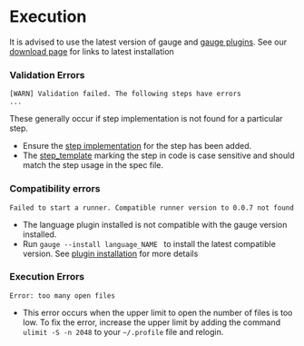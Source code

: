 # Execution

It is advised to use the latest version of gauge and [gauge plugins](../plugins/README.md). See our [download page](http://getgauge.io/get-started/index.html) for links to latest installation

### Validation Errors
````
[WARN] Validation failed. The following steps have errors
...

````
These generally occur if step implementation is not found for a particular step.
* Ensure the [step implementation](../language_features/step_implementations.md) for the step has been added.
* The [step_template](../language_features/step_name_template.md) marking the step in code is case sensitive and should match the step usage in the spec file.


### Compatibility errors
````
Failed to start a runner. Compatible runner version to 0.0.7 not found
````
* The language plugin installed is not compatible with the gauge version installed.
* Run ```gauge --install language_NAME ``` to install the latest compatible version. See [plugin installation](../plugins/installation.md) for more details


### Execution Errors
```
Error: too many open files
```
* This error occurs when the upper limit to open the number of files is too low. To fix the error, increase the upper limit by adding the command `ulimit -S -n 2048` to your `~/.profile` file and relogin.
